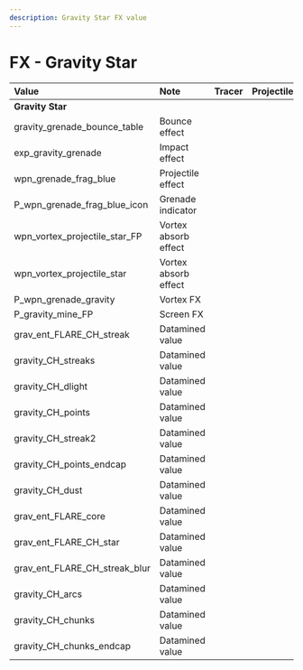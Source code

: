```yaml
---
description: Gravity Star FX value
---
```


# FX - Gravity Star

| Value | Note | Tracer | Projectile |
| :--- | :--- | :--- | :--- |
| **Gravity Star** |  |  |  |
| gravity\_grenade\_bounce\_table | Bounce effect |  |  |
| exp\_gravity\_grenade | Impact effect |  |  |
| wpn\_grenade\_frag\_blue | Projectile effect |  |  |
| P\_wpn\_grenade\_frag\_blue\_icon | Grenade indicator |  |  |
| wpn\_vortex\_projectile\_star\_FP | Vortex absorb effect |  |  |
| wpn\_vortex\_projectile\_star | Vortex absorb effect |  |  |
| P\_wpn\_grenade\_gravity | Vortex FX |  |  |
| P\_gravity\_mine\_FP | Screen FX |  |  |
| grav\_ent\_FLARE\_CH\_streak | Datamined value |  |  |
| gravity\_CH\_streaks | Datamined value |  |  |
| gravity\_CH\_dlight | Datamined value |  |  |
| gravity\_CH\_points | Datamined value |  |  |
| gravity\_CH\_streak2 | Datamined value |  |  |
| gravity\_CH\_points\_endcap | Datamined value |  |  |
| gravity\_CH\_dust | Datamined value |  |  |
| grav\_ent\_FLARE\_core | Datamined value |  |  |
| grav\_ent\_FLARE\_CH\_star | Datamined value |  |  |
| grav\_ent\_FLARE\_CH\_streak\_blur | Datamined value |  |  |
| gravity\_CH\_arcs | Datamined value |  |  |
| gravity\_CH\_chunks | Datamined value |  |  |
| gravity\_CH\_chunks\_endcap | Datamined value |  |  |

